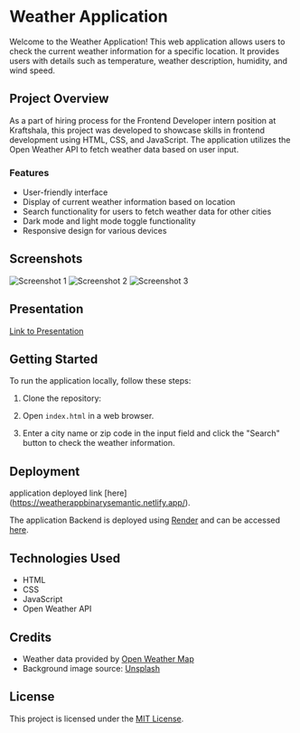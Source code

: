 # Weather Application

Welcome to the Weather Application! This web application allows users to check the current weather information for a specific location. It provides users with details such as temperature, weather description, humidity, and wind speed.

## Project Overview

As a part of hiring process for the Frontend Developer intern position at Kraftshala, this project was developed to showcase skills in frontend development using HTML, CSS, and JavaScript. The application utilizes the Open Weather API to fetch weather data based on user input.

### Features

- User-friendly interface
- Display of current weather information based on location
- Search functionality for users to fetch weather data for other cities
- Dark mode and light mode toggle functionality
- Responsive design for various devices



## Screenshots


![Screenshot 1](https://drive.google.com/uc?export=view&id=1KtLfHOi6b67B9aukkZyEf9KXkYhRhhN8)
![Screenshot 2](https://drive.google.com/uc?export=view&id=1J5GfRLlXg5RvMU_85rFf7n4Z9LACC7pB)
![Screenshot 3](https://drive.google.com/uc?export=view&id=157fOdbFdrhvaicr2cvcUiPwYLPGJhF9n)

## Presentation

[Link to Presentation](https://drive.google.com/file/d/1239SR47uL73BuuIQ8wCFdeoSmZYC_ekL/view?usp=sharing)

## Getting Started

To run the application locally, follow these steps:

1. Clone the repository:


2. Open `index.html` in a web browser.

3. Enter a city name or zip code in the input field and click the "Search" button to check the weather information.

## Deployment

application deployed link [here] (https://weatherappbinarysemantic.netlify.app/).

The application Backend is deployed using [Render](https://render.com/) and can be accessed [here](https://weather-app-mrd8.onrender.com).

## Technologies Used

- HTML
- CSS
- JavaScript
- Open Weather API

## Credits

- Weather data provided by [Open Weather Map](https://openweathermap.org/api)
- Background image source: [Unsplash](https://unsplash.com/)

## License

This project is licensed under the [MIT License](LICENSE).


